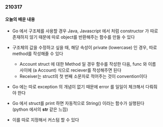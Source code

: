 ### 210317

#### 오늘의 배운 내용

* Go 에서 구조체를 사용할 경우 Java, Javascript 에서 처럼 constructor 가 따로 존재하지 않기 때문에 따로 object를 반환해주는 함수를 만들 수 있다 

* 구조체의 값을 수정하고 싶을 때, 해당 속성이 private (lowercase) 인 경우, 따로 method를 작성해줄 수 있다
  * Account struct 에 대한 Method 일 경우 함수를 작성한 다음, func 와 이름 사이에 (a Account) 식으로 reciever를 작성해주면 된다
  * Receiver는 struct의 첫 번째 소문자로 적어주는 것이 convention이다

* Go 에는 따로 exception 의 개념이 없기 때문에 error 를 일일이 체크해서 다뤄줘야 한다

* Go 에서 struct를 print 하면 자동적으로 String() 이라는 함수가 실행된다 (python 에서의 __str__ 같은 느낌)
 * 이를 따로 지정해서 커스텀 할 수 있다
